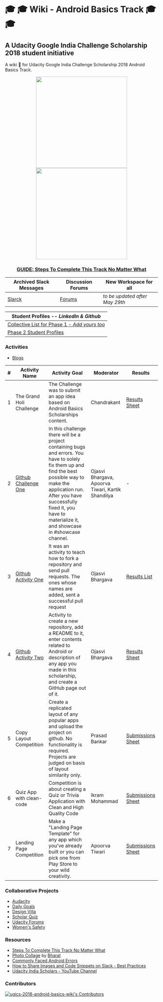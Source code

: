 # :mortar_board: :mortar_board: Wiki - Android Basics Track :mortar_board: :mortar_board:
## A Udacity Google India Challenge Scholarship 2018 student initiative
A wiki :ledger: for Udacity Google India Challenge Scholarship 2018 Android Basics Track.

<p align="center">
  	<img width="300" height="300" src="https://imgur.com/FrGft2b.png" />
  	<a href="https://imgur.com/IhJ3mmT.jpg"><img width="300" height="300" src="https://i.imgur.com/IhJ3mmT.png" /></a>
</p>

<h3 align="center">
	<a href="https://medium.com/@29nikhilsingh/steps-to-complete-this-track-no-matter-what-5d7a815b5a4a">GUIDE: Steps To Complete This Track No Matter What</a>
</h3>

Archived Slack Messages | Discussion Forums | New Workspace for all
---- | ---- | ---- 
[Slarck](https://discussions.udacity.com/t/how-to-stay-in-touch-after-phase-1-ends-today/707768/2?u=michael.hathi) | [Forums](https://discussions.udacity.com/c/standalone-courses/ud834-in/) | _to be updated after May 29th_

| Student Profiles -- _LinkedIn & Github_
| ----
| [Collective List for Phase 1 - _Add yours too_](https://discussions.udacity.com/t/how-to-stay-in-touch-after-phase-1-ends-today/707768/2?u=michael.hathi)
| [Phase 2 Student Profiles](https://discussions.udacity.com/t/how-to-stay-in-touch-after-phase-1-ends-today/707768/2?u=michael.hathi)

### Activities
* [Blogs](general/Blogs.md)

| # | Activity Name | Activity Goal | Moderator | Results
| - | ------------- | ------------- | --------- | -------
| 1 | The Grand Holi Challenge | The Challenge was to submit an app idea based on Android Basics Scholarships content. | Chandrakant | [Results Sheet](https://docs.google.com/spreadsheets/d/1ImHvUGbUtnpzZV0eALESDVrhC_5FgcuJ9AWbFndojlQ/edit?usp=sharing)
| 2 | [Github Challenge One](https://github.com/kkdroidgit/WeeklyChallengeOne) | In this challenge there will be a project containing bugs and errors. You have to solely fix them up and find the best possible way to make the application run. After you have successfully fixed it, you have to materialize it, and showcase in #showcase channel. | Ojasvi Bhargava,  Apoorva Tiwari,  Kartik Shandilya | -
| 3 | [Github Activity One](https://github.com/OjasviBhargava/LearningGit) | It was an activity to teach how to fork a repository and send pull requests. The ones whose names are added, sent a successful pull request | Ojasvi Bhargava | [Results List](https://github.com/OjasviBhargava/LearningGit#successful-pr-by-)
| 4 | [Github Activity Two](https://andbasicsindiascholar.slack.com/archives/C9MD8449L/p1522160194000206) | Activity to create a new repository, add a README to it, enter contents related to Android or description of any app you made in this scholarship, and create a GitHub page out of it. | Ojasvi Bhargava | [Results Sheet](https://docs.google.com/spreadsheets/d/1VXkuuYyxE5PT4dsr8yacvelHHJjI4PPL8asHkXRlsWg/edit?usp=sharing)
| 5 | Copy Layout Competition | Create a replicated layout of any popular apps and upload the project on github. No functionality is required. Projects are judged on basis of layout similarity only. | Prasad Bankar | [Submissions Sheet](https://docs.google.com/spreadsheets/d/1CLOfhJdIUGct8hifX_kNwUpM5u2rPjK26SAXTgdw-is/edit?usp=sharing)
| 6 | Quiz App with clean-code | Competition is about creating a Quiz or Trivia Application with Clean and High Quality Code | Ikram Mohammad | [Submissions Sheet](https://docs.google.com/spreadsheets/d/1s1L6--lQW_epuVJKBcEcxh3ElIA0pYRtKM1lPt8dVEo/edit?usp=sharing)
| 7 | Landing Page Competition | Make a "Landing Page Template" for any app which you’ve already built or you can pick one from Play Store to your wild creativity. | Apoorva Tiwari | [Submissions Sheet](https://docs.google.com/document/d/1sfY9OKOqffzBAFt7JHTsZANIdKdDHDO405kZee0-F8w/edit?usp=sharing)

### Collaborative Projects
* [Audacity](https://github.com/UdacityAndroidBasicsScholarship/audacity)
* [Daily Goals](https://github.com/UdacityAndroidBasicsScholarship/daily-goals)
* [Design Villa](https://github.com/UdacityAndroidBasicsScholarship/design-villa)
* [Scholar Quiz](https://github.com/UdacityAndroidBasicsScholarship/scholar-quiz)
* [Udacity Forums](https://github.com/UdacityAndroidBasicsScholarship/udacity-forums)
* [Women's Safety](https://github.com/UdacityAndroidBasicsScholarship/wmn-safety)

### Resources
* [Steps To Complete This Track No Matter What](https://medium.com/@29nikhilsingh/steps-to-complete-this-track-no-matter-what-5d7a815b5a4a)
* [Photo Collage](https://imgur.com/IhJ3mmT.jpg) by [Bharat](https://github.com/bharatmk257)
* [Commonly Faced Android Errors](https://github.com/kkdroidgit/Commonly-Faced-Android-Errors)
* [How to Share Images and Code Snippets on Slack - Best Practices](https://github.com/numerative/Posting-images-and-code-snippets-on-slack-best-practices)
* [Udacity India Scholars - YouTube Channel](https://www.youtube.com/channel/UCuq-ynoC5KpKURdKQTS40WQ)

### Contributors
[![ugics-2018-android-basics-wiki's Contributors](https://img.shields.io/github/contributors/piedcipher/ugics-2018-android-basics-wiki.svg?colorB=5C6BC0&style=for-the-badge)](https://github.com/piedcipher/ugics-2018-android-basics-wiki/graphs/contributors)